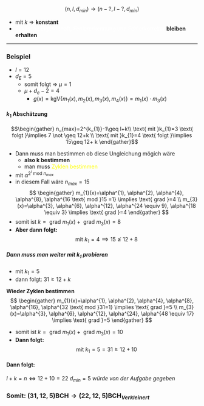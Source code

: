 $$
(n,l,d_{min}) \to(n-?,l-?,d_{min})
$$
- mit $k$ => **konstant**
- <span style="color:#ffffff">Zyklische Eigenschaft, Fehlererkennung und Fehlerkorrekur </span>**bleiben erhalten**

---

### Beispiel
- $l=12$
- $d_{E}=5$
	- somit folgt => $\mu =1$
	- $\mu + d_{e}-2=4$
		- $g(x)=\text{kgV}\{ m_{1}(x),m_{2}(x),m_{3}(x),m_{4}(x) \}=m_{1}(x)\cdot m_{3}(x)$

#### $k_{1}$ Abschätzung
$$\begin{gather}
n_{max}=2^{k_{1}}-1\geq l+k\\
\text{ mit }k_{1}=3 \text{ folgt }\implies 7 \not \geq 12+k \\
\text{ mit }k_{1}=4 \text{ folgt }\implies 15\geq 12+ k
\end{gather}$$
- Dann muss man bestimmen ob diese Ungleichung mögich wäre
	- **also k bestimmen** 
	- man muss <span style="color:#ffff00">Zyklen bestimmen </span>
- mit $\alpha^{2^{i} \text{ mod }n_{max}}$
- in diesem Fall wäre $n_{max}=15$
$$
\begin{gather}
m_{1}(x)=\alpha^{1}, \alpha^{2}, \alpha^{4}, \alpha^{8}, \alpha^{16 \text{ mod }15 =1} \implies \text{ grad }=4 \\
m_{3}(x)=\alpha^{3}, \alpha^{6}, \alpha^{12}, \alpha^{24 \equiv 9}, \alpha^{18 \equiv 3}  \implies \text{ grad }=4
\end{gather}
$$
- somit ist $k= \text{ grad }m_{1}(x)+\text{ grad }m_{3}(x)=8$
- **Aber dann folgt:**
$$
\text{ mit }k_{1}=4\implies 15 \not \geq 12+8
$$
##### Dann muss man weiter mit $k_{1}$ probieren
- mit $k_{1}=5$
- dann folgt: $31\geq 12+k$

**Wieder Zyklen bestimmen** 
$$
\begin{gather}
m_{1}(x)=\alpha^{1}, \alpha^{2}, \alpha^{4}, \alpha^{8}, \alpha^{16}, \alpha^{32 \text{ mod }31=1} \implies \text{ grad }=5 \\
m_{3}(x)=\alpha^{3}, \alpha^{6}, \alpha^{12}, \alpha^{24}, \alpha^{48 \equiv 17}  \implies \text{ grad }=5
\end{gather}
$$
- somit ist $k= \text{ grad }m_{1}(x)+\text{ grad }m_{3}(x)=10$
- **Dann folgt:**
$$
\text{ mit }k_{1}=5=31\geq 12+10
$$

#### Dann folgt:
$l+k=n \Leftrightarrow 12+10=22$
$d_{min}=5$ *würde von der Aufgabe gegeben*
### Somit: $(31,12,5)\text{BCH} \to (22,12,5)\text{BCH}_{Verkleinert}$
